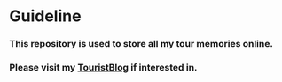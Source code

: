 # Guideline
### This repository is used to store all my tour memories online.
### Please visit my [TouristBlog](https://geekrhub.github.io/touristblog/) if interested in.
